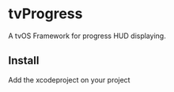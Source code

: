 tvProgress
===================

A tvOS Framework for progress HUD displaying.


Install
-------------

Add the xcodeproject on your project
